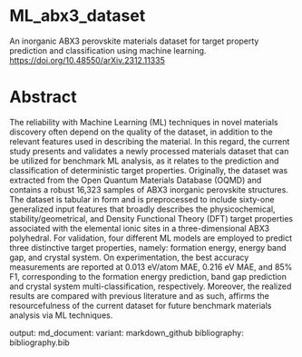 # ML_abx3_dataset
An inorganic ABX3 perovskite materials dataset for target property prediction and classification using machine learning.
https://doi.org/10.48550/arXiv.2312.11335

# Abstract
The reliability with Machine Learning (ML) techniques in novel materials discovery often depend on the quality of the dataset, in addition to the relevant features used in describing the material. In this regard, the current study presents and validates a newly processed materials dataset that can be utilized for benchmark ML analysis, as it relates to the prediction and classification of deterministic target properties. Originally, the dataset was extracted from the Open Quantum Materials Database (OQMD) and contains a robust 16,323 samples of ABX3 inorganic perovskite structures. The dataset is tabular in form and is preprocessed to include sixty-one generalized input features that broadly describes the physicochemical, stability/geometrical, and Density Functional Theory (DFT) target properties associated with the elemental ionic sites in a three-dimensional ABX3 polyhedral. For validation, four different ML models are employed to predict three distinctive target properties, namely: formation energy, energy band gap, and crystal system. On experimentation, the best accuracy measurements are reported at 0.013 eV/atom MAE, 0.216 eV MAE, and 85% F1, corresponding to the formation energy prediction, band gap prediction and crystal system multi-classification, respectively. Moreover, the realized results are compared with previous literature and as such, affirms the resourcefulness of the current dataset for future benchmark materials analysis via ML techniques.

output:
  md_document:
    variant: markdown_github
    bibliography: bibliography.bib
